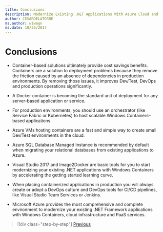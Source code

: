 ```yaml
---
title: Conclusions
description: Modernize Existing .NET Applications With Azure Cloud and Windows Containers | conclusions
author: CESARDELATORRE
ms.author: wiwagn
ms.date: 10/26/2017
---
```

# Conclusions

-   Container-based solutions ultimately provide cost savings benefits. Containers are a solution to deployment problems because they remove the friction caused by an absence of dependencies in production environments. By removing those issues, it improves Dev/Test, DevOps and production operations significantly.

-   A Docker container is becoming the standard unit of deployment for any server-based application or service.

-   For production environments, you should use an orchestrator (like Service Fabric or Kubernetes) to host scalable Windows Containers­­–based applications.

-   Azure VMs hosting containers are a fast and simple way to create small Dev/Test environments in the cloud.

-   Azure SQL Database Managed Instance is recommended by default when migrating your relational databases from existing applications to Azure.

-   Visual Studio 2017 and Image2Docker are basic tools for you to start modernizing your existing .NET applications with Windows Containers by accelerating the getting started learning curve.

-   When placing containerized applications in production you will always create or adopt a DevOps culture and DevOps tools for CI/CD pipelines, like Visual Studio Team Services or Jenkins.

-   Microsoft Azure provides the most comprehensive and complete environment to modernize your existing .NET Framework applications with Windows Containers, cloud infrastructure and PaaS services.

>[!div class="step-by-step"]
[Previous](walkthroughs-technical-get-started-overview.md)  
